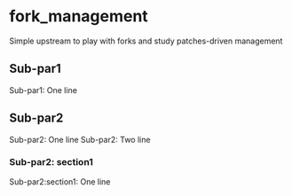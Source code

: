 # fork_management
Simple upstream to play with forks and study patches-driven management

## Sub-par1

Sub-par1: One line

## Sub-par2

Sub-par2: One line
Sub-par2: Two line

### Sub-par2: section1

Sub-par2:section1: One line
